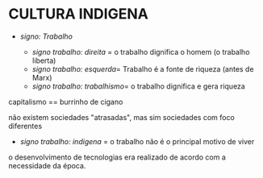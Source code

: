 # CULTURA INDIGENA

- _signo: Trabalho_

  - _signo trabalho: direita_ = o trabalho dignifica o homem (o trabalho liberta)
  - _signo trabalho: esquerda_= Trabalho é a fonte de riqueza (antes de Marx)
  - _signo trabalho: trabalhismo_= o trabalho dignifica e gera riqueza 

capitalismo == burrinho de cigano


não existem sociedades "atrasadas", mas sim sociedades com foco diferentes

  - _signo trabalho: indigena_ = o trabalho não é o principal motivo de viver

   o desenvolvimento de tecnologias era realizado de acordo com a necessidade da época. 



